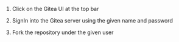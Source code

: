 1. Click on the Gitea UI at the top bar

[](./img/1.png)

2. SignIn into the Gitea server using the given name and password

[](./img/2.png)
[](./img/3.png)

3. Fork the repository under the given user

[](./img/4.png)
[](./img/5.png)
[](./img/6.png)